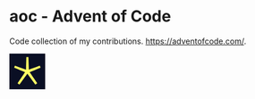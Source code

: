 # aoc - Advent of Code


Code collection of my contributions.  https://adventofcode.com/.  

![alt_txt](./favicon.png)
